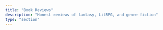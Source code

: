 ```yaml
---
title: "Book Reviews"
description: "Honest reviews of fantasy, LitRPG, and genre fiction"
type: "section"
---
```

